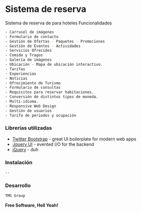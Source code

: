 # Sistema de reserva

Sistema de reserva de para hoteles
Funcionalidades

```sh
- Carrusel de imágenes
- Formulario de contacto
- Gestión de Ofertas - Paquetes - Promociones
- Gestión de Eventos - Actividades
- Servicios Ofrecidos
- Comida y Tragos
- Galería de imágenes
- Ubicación - Mapa de ubicación interactivo.
- Tarifas
- Experiencias
- Noticias
- Ofrecimiento de Turismo
- Formulario de consultas
- Requisitos para reservar habitaciones.
- Conversión de distintos tipos de moneda.
- Multi-idioma.
- Responsive Web Design
- Gestión de usuarios
- Tarifa de periodos y ocupación
```

### Librerias utilizadas

* [Twitter Bootstrap] - great UI boilerplate for modern web apps
* [Jquery UI] - evented I/O for the backend
* [jQuery] - duh

### Instalación

```sh
--
```

### Desarrollo 

```sh
TMS Group
```


**Free Software, Hell Yeah!**

[Twitter Bootstrap]:http://twitter.github.com/bootstrap/
[Jquery UI]:http://jqueryui.com/
[jQuery]:http://jquery.com